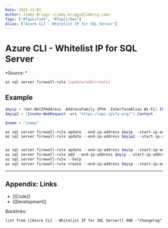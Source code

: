 ```yaml
---
Date: 2022-11-01
Author: Jimmy Briggs <jimmy.briggs@jimbrig.com>
Tags: ["#Type/Code", "#Topic/Dev"]
Alias: ["Azure CLI - Whitelist IP for SQL Server"]
---
```


# Azure CLI - Whitelist IP for SQL Server

*Source: *

```bash
az sql server firewall-rule [update/add/create]
```

## Example

```powershell
$myip = (Get-NetIPAddress -AddressFamily IPV4 -InterfaceAlias Wi-Fi).IPAddress
$myip2 = (Invoke-WebRequest -uri "https://api.ipify.org/").Content

$name = "Jimmy"

az sql server firewall-rule update --end-ip-address $myip --start-ip-address $myip -g AS-RESERVE -s reserving-modernization -n $name
az sql server firewall-rule update --end-ip-address $myip2 --start-ip-address $myip -g AS-RESERVE -s reserving-modernization -n "Jimmy2"


az sql server firewall-rule update --end-ip-address $myip --start-ip-address $myip -g AS-RESERVE -s reserving-modernization -n $name
az sql server firewall-rule add --end-ip-address $myip --start-ip-address $myip -g AS-RESERVE -s reserving-modernization -n $name
az sql server firewall-rule --help
az sql server firewall-rule create --end-ip-address $myip --start-ip-address $myip -g AS-RESERVE -s reserving-modernization -n $name
```

***

## Appendix: Links

- [[Code]]
- [[Development]]

*Backlinks:*

```dataview
list from [[Azure CLI - Whitelist IP for SQL Server]] AND -"Changelog"
```